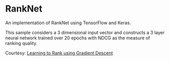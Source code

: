# RankNet

An implementation of RankNet using TensorFlow and Keras.

This sample considers a 3 dimensional input vector and constructs a 3 layer neural network trained over 20 epochs with NDCG as the measure of ranking quality.

Courtesy: [Learning to Rank using Gradient Descent](https://icml.cc/2015/wp-content/uploads/2015/06/icml_ranking.pdf)
